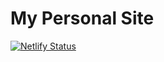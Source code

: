# My Personal Site

[![Netlify Status](https://api.netlify.com/api/v1/badges/ef844699-8157-4142-902b-50aef904d00b/deploy-status)](https://app.netlify.com/sites/brianvu/deploys)

